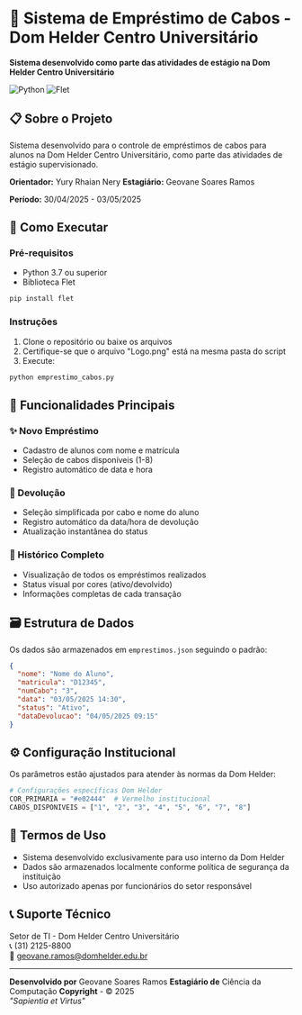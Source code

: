 # 📍 Sistema de Empréstimo de Cabos - Dom Helder Centro Universitário

**Sistema desenvolvido como parte das atividades de estágio na Dom Helder Centro Universitário**


![Python](https://img.shields.io/badge/Python-3.7%2B-blue)
![Flet](https://img.shields.io/badge/Flet-0.1.4-green)

## 📋 Sobre o Projeto

Sistema desenvolvido para o controle de empréstimos de cabos para alunos na Dom Helder Centro Universitário, como parte das atividades de estágio supervisionado.

**Orientador:** Yury Rhaian Nery 
**Estagiário:** Geovane Soares Ramos

**Período:** 30/04/2025 - 03/05/2025

## 🚀 Como Executar

### Pré-requisitos
- Python 3.7 ou superior
- Biblioteca Flet

```bash
pip install flet
```

### Instruções
1. Clone o repositório ou baixe os arquivos
2. Certifique-se que o arquivo "Logo.png" está na mesma pasta do script
3. Execute:

```bash
python emprestimo_cabos.py
```

## 🎯 Funcionalidades Principais

### ✨ Novo Empréstimo
- Cadastro de alunos com nome e matrícula
- Seleção de cabos disponíveis (1-8)
- Registro automático de data e hora

### 🔄 Devolução
- Seleção simplificada por cabo e nome do aluno
- Registro automático da data/hora de devolução
- Atualização instantânea do status

### 📜 Histórico Completo
- Visualização de todos os empréstimos realizados
- Status visual por cores (ativo/devolvido)
- Informações completas de cada transação

## 🗃️ Estrutura de Dados

Os dados são armazenados em `emprestimos.json` seguindo o padrão:

```json
{
  "nome": "Nome do Aluno",
  "matricula": "D12345",
  "numCabo": "3",
  "data": "03/05/2025 14:30",
  "status": "Ativo",
  "dataDevolucao": "04/05/2025 09:15"
}
```

## ⚙️ Configuração Institucional

Os parâmetros estão ajustados para atender às normas da Dom Helder:

```python
# Configurações específicas Dom Helder
COR_PRIMARIA = "#e02444"  # Vermelho institucional
CABOS_DISPONIVEIS = ["1", "2", "3", "4", "5", "6", "7", "8"]
```

## 📌 Termos de Uso

- Sistema desenvolvido exclusivamente para uso interno da Dom Helder
- Dados são armazenados localmente conforme política de segurança da instituição
- Uso autorizado apenas por funcionários do setor responsável

## 📞 Suporte Técnico

Setor de TI - Dom Helder Centro Universitário  
📞 (31) 2125-8800  
📧 geovane.ramos@domhelder.edu.br  

---

**Desenvolvido por** Geovane Soares Ramos
**Estagiário de** Ciência da Computação 
**Copyright** - © 2025  
*"Sapientia et Virtus"*
